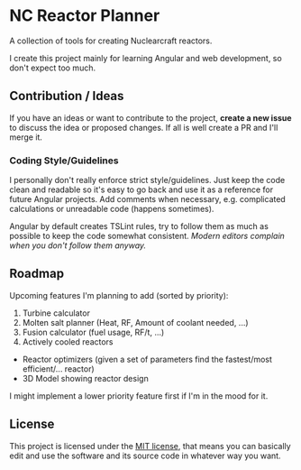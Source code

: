 # NC Reactor Planner

A collection of tools for creating Nuclearcraft reactors.

I create this project mainly for learning Angular and web development, so don't expect
too much.

## Contribution / Ideas

If you have an ideas or want to contribute to the project, **create a new issue** to discuss the idea or proposed
changes. If all is well create a PR and I'll merge it.

### Coding Style/Guidelines

I personally don't really enforce strict style/guidelines. Just keep the code clean and readable so it's
easy to go back and use it as a reference for future Angular projects. Add comments when necessary, e.g.
complicated calculations or unreadable code (happens sometimes).

Angular by default creates TSLint rules, try to follow them as much as possible to keep the code somewhat
consistent. *Modern editors complain when you don't follow them anyway.*

## Roadmap

Upcoming features I'm planning to add (sorted by priority):

1. Turbine calculator
2. Molten salt planner (Heat, RF, Amount of coolant needed, ...)
3. Fusion calculator (fuel usage, RF/t, ...)
4. Actively cooled reactors

* Reactor optimizers (given a set of parameters find the fastest/most efficient/... reactor)
* 3D Model showing reactor design

I might implement a lower priority feature first if I'm in the mood for it.

## License

This project is licensed under the [MIT license](https://choosealicense.com/licenses/mit/),
that means you can basically edit and use the software and its source code in whatever way you want.
